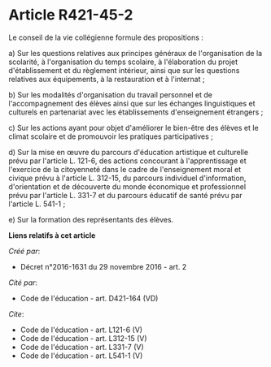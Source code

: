 # Article R421-45-2

Le conseil de la vie collégienne formule des propositions : 

a) Sur les questions relatives aux principes généraux de l'organisation de la scolarité, à l'organisation du temps scolaire,
à l'élaboration du projet d'établissement et du règlement intérieur, ainsi que sur les questions relatives aux équipements, à
la restauration et à l'internat ; 

b) Sur les modalités d'organisation du travail personnel et de l'accompagnement des élèves ainsi que sur les échanges
linguistiques et culturels en partenariat avec les établissements d'enseignement étrangers ; 

c) Sur les actions ayant pour objet d'améliorer le bien-être des élèves et le climat scolaire et de promouvoir les pratiques
participatives ; 

d) Sur la mise en œuvre du parcours d'éducation artistique et culturelle prévu par l'article L. 121-6, des actions concourant
à l'apprentissage et l'exercice de la citoyenneté dans le cadre de l'enseignement moral et civique prévu à l'article L.
312-15, du parcours individuel d'information, d'orientation et de découverte du monde économique et professionnel prévu par
l'article L. 331-7 et du parcours éducatif de santé prévu par l'article L. 541-1 ; 

e) Sur la formation des représentants des élèves.

**Liens relatifs à cet article**

_Créé par_:

  - Décret n°2016-1631 du 29 novembre 2016 - art. 2

_Cité par_:

  - Code de l'éducation - art. D421-164 (VD)

_Cite_:

  - Code de l'éducation - art. L121-6 (V)
  - Code de l'éducation - art. L312-15 (V)
  - Code de l'éducation - art. L331-7 (V)
  - Code de l'éducation - art. L541-1 (V)
